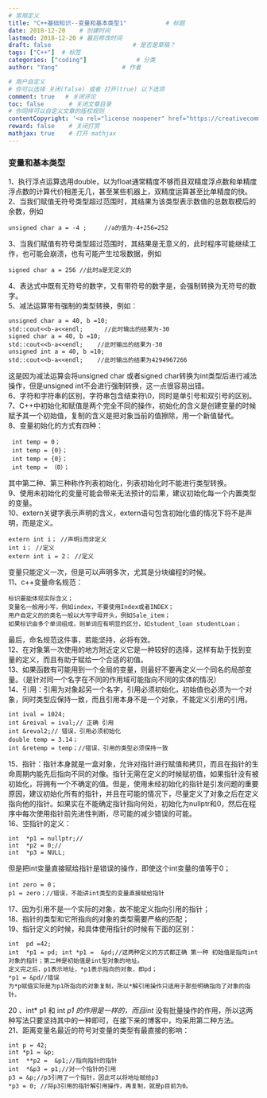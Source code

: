 ```yaml
---
# 常用定义
title: "C++基础知识--变量和基本类型1"           # 标题
date: 2018-12-20    # 创建时间
lastmod: 2018-12-20 # 最后修改时间
draft: false                       # 是否是草稿？
tags: ["C++"]  # 标签
categories: ["coding"]              # 分类
author: "Yang"                  # 作者

# 用户自定义
# 你可以选择 关闭(false) 或者 打开(true) 以下选项
comment: true   # 关闭评论
toc: false       # 关闭文章目录
# 你同样可以自定义文章的版权规则
contentCopyright: '<a rel="license noopener" href="https://creativecommons.org/licenses/by-nc-nd/4.0/" target="_blank">CC BY-NC-ND 4.0</a>'
reward: false	 # 关闭打赏
mathjax: true    # 打开 mathjax
---
```


### 变量和基本类型  
1、执行浮点运算选用double，以为float通常精度不够而且双精度浮点数和单精度浮点数的计算代价相差无几，甚至某些机器上，双精度运算甚至比单精度的快。  
2、当我们赋值无符号类型超过范围时，其结果为该类型表示数值的总数取模后的余数，例如

	unsigned char a = -4 ;     //a的值为-4+256=252   

3、当我们赋值有符号类型超过范围时，其结果是无意义的，此时程序可能继续工作，也可能会崩溃，也有可能产生垃圾数据，例如

	signed char a = 256 //此时a是无定义的

4、表达式中既有无符号的数字，又有带符号的数字是，会强制转换为无符号的数字。  
5、减法运算带有强制的类型转换，例如：  

	unsigned char a = 40, b =10;
	std::cout<<b-a<<endl;      //此时输出的结果为-30
	signed char a = 40, b =10;
	std::cout<<b-a<<endl;    //此时输出的结果为-30
	unsigned int a = 40, b =10;
	std::cout<<b-a<<endl;    //此时输出的结果为4294967266

这是因为减法运算会将unsigned char 或者signed char转换为int类型后进行减法操作，但是unsigned int不会进行强制转换，这一点很容易出错。  
6、字符和字符串的区别，字符串包含结束符\0，同时是单引号和双引号的区别。  
7、C++中初始化和赋值是两个完全不同的操作，初始化的含义是创建变量的时候赋予其一个初始值，复制的含义是把对象当前的值擦除，用一个新值替代。  
8、变量初始化的方式有四种：

     int temp = 0； 
     int temp = {0}；
     int temp = {0}；
     int temp = （0）；

其中第二种、第三种称作列表初始化，列表初始化时不能进行类型转换。  
9、使用未初始化的变量可能会带来无法预计的后果，建议初始化每一个内置类型的变量。  
10、extern关键字表示声明的含义，extern语句包含初始化值的情况下将不是声明，而是定义。  

    extern int i； //声明i而非定义
    int i； //定义
    extern int i = 2； //定义

变量只能定义一次，但是可以声明多次，尤其是分块编程的时候。  
11、c++变量命名规范：

	标识要能体现实际含义；
    变量名一般用小写，例如index，不要使用Index或者INDEX；  
    用户自定义的的类名一般以大写字母开头，例如Sale_item；  
    如果标识由多个单词组成，则单词应有明显的区分，如student_loan studentLoan；  

最后，命名规范这件事，若能坚持，必将有效。  
12、在对象第一次使用的地方附近定义它是一种较好的选择，这样有助于找到变量的定义，而且有助于赋给一个合适的初值。  
13、如果函数有可能用到一个全局的变量，则最好不要再定义一个同名的局部变量。（是针对同一个名字在不同的作用域可能指向不同的实体的情况）  
14、引用：引用为对象起另一个名字，引用必须初始化，初始值也必须为一个对象，同时类型应保持一致，而且引用本身不是一个对象，不能定义引用的引用。  
    
	int ival = 1024;
    int &reival = ival;// 正确 引用
    int &reval2;// 错误，引用必须初始化
    double temp = 3.14；
    int &retemp = temp；//错误，引用的类型必须保持一致
     
15、指针：指针本身就是一盒对象，允许对指针进行赋值和拷贝，而且在指针的生命周期内能先后指向不同的对像。指针无需在定义的时候赋初值，如果指针没有被初始化，将拥有一个不确定的值。但是，使用未经初始化的指针是引发问题的重要原因，建议初始化所有的指针，并且在可能的情况下，尽量定义了对象之后在定义指向他的指针。如果实在不能确定指针指向何处，初始化为nullptr和0，然后在程序中每次使用指针前先进性判断，尽可能的减少错误的可能。  
16、空指针的定义：

    int  *p1 = nullptr;//
    int  *p2 = 0;//
    int  *p3 = NULL;

但是把int变量直接赋给指针是错误的操作，即使这个int变量的值等于0；  
     
	int zero = 0；
    p1 = zero；//错误，不能讲int类型的变量直接赋给指针
     
17、因为引用不是一个实际的对象，故不能定义指向引用的指针；  
18、指针的类型和它所指向的对象的类型需要严格的匹配；  
19、指针定义的时候，和具体使用指针的时候有下面的区别：  
    
	int  pd =42; 
    int  *p1 = pd; int *p1 =  &pd;//这两种定义的方式都正确 第一种 初始值是指向int对象的指针；第二种是初始值是int型对象的地址。
    定义完之后，p1表示地址，*p1表示指向的对象，即pd；
    *p1 = &pd//错误
    为*p赋值实际是为p1所指向的对象复制，所以*解引用操作只适用于那些明确指向了对象的指针。

20 、int*  p1 和 int   *p1 的作用是一样的，而且int* 没有批量操作的作用，所以这两种写法只要坚持其中的一种即可，在接下来的博客中，均采用第二种方法。  
21、距离变量名最近的符号对变量的类型有最直接的影响：
    
	int p = 42;
    int *p1 = &p;
    int  **p2 =  &p1;//指向指针的指针
    int  *&p3 = p1;//对一个指针的引用
    p3 = &p;//p3引用了一个指针，因此可以将地址赋给p3
    *p3 = 0; //将p3引用的指针解引用操作，再复制，就是p目前为0。